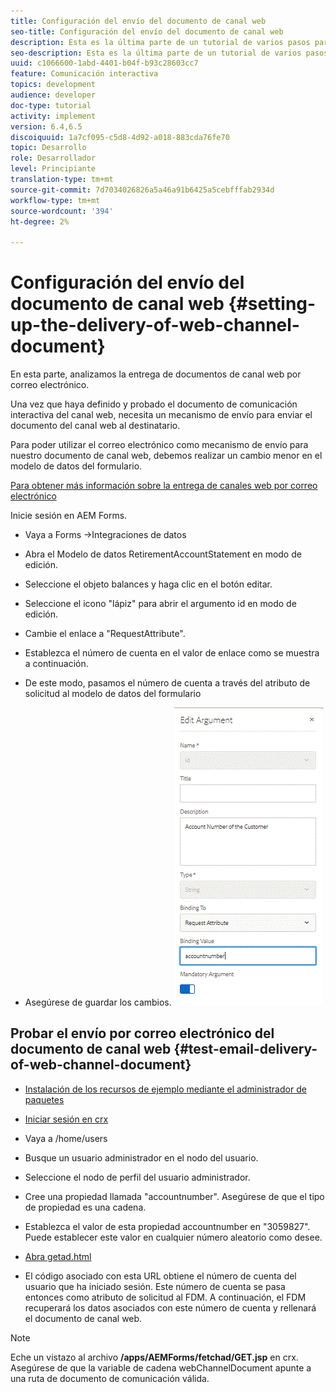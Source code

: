 ```yaml
---
title: Configuración del envío del documento de canal web
seo-title: Configuración del envío del documento de canal web
description: Esta es la última parte de un tutorial de varios pasos para crear su primer documento interactivo de comunicaciones. En esta parte, analizamos la entrega de documentos de canal web por correo electrónico.
seo-description: Esta es la última parte de un tutorial de varios pasos para crear su primer documento interactivo de comunicaciones. En esta parte, analizamos la entrega de documentos de canal web por correo electrónico.
uuid: c1066600-1abd-4401-b04f-b93c28603cc7
feature: Comunicación interactiva
topics: development
audience: developer
doc-type: tutorial
activity: implement
version: 6.4,6.5
discoiquuid: 1a7cf095-c5d8-4d92-a018-883cda76fe70
topic: Desarrollo
role: Desarrollador
level: Principiante
translation-type: tm+mt
source-git-commit: 7d7034026826a5a46a91b6425a5cebfffab2934d
workflow-type: tm+mt
source-wordcount: '394'
ht-degree: 2%

---
```



# Configuración del envío del documento de canal web {#setting-up-the-delivery-of-web-channel-document}


En esta parte, analizamos la entrega de documentos de canal web por correo electrónico.

Una vez que haya definido y probado el documento de comunicación interactiva del canal web, necesita un mecanismo de envío para enviar el documento del canal web al destinatario.

Para poder utilizar el correo electrónico como mecanismo de envío para nuestro documento de canal web, debemos realizar un cambio menor en el modelo de datos del formulario.

[Para obtener más información sobre la entrega de canales web por correo electrónico](/help/forms/interactive-communications/delivery-of-web-channel-document-tutorial-use.md)

Inicie sesión en AEM Forms.

* Vaya a Forms ->Integraciones de datos

* Abra el Modelo de datos RetirementAccountStatement en modo de edición.

* Seleccione el objeto balances y haga clic en el botón editar.

* Seleccione el icono &quot;lápiz&quot; para abrir el argumento id en modo de edición.

* Cambie el enlace a &quot;RequestAttribute&quot;.

* Establezca el número de cuenta en el valor de enlace como se muestra a continuación.

* De este modo, pasamos el número de cuenta a través del atributo de solicitud al modelo de datos del formulario

* Asegúrese de guardar los cambios.
   ![fdm](assets/requestattribute.gif)

## Probar el envío por correo electrónico del documento de canal web {#test-email-delivery-of-web-channel-document}

* [Instalación de los recursos de ejemplo mediante el administrador de paquetes](assets/webchanneldelivery.zip)
* [Iniciar sesión en crx](http://localhost:4502/crx/de/index.jsp#)

* Vaya a /home/users

* Busque un usuario administrador en el nodo del usuario.

* Seleccione el nodo de perfil del usuario administrador.

* Cree una propiedad llamada &quot;accountnumber&quot;. Asegúrese de que el tipo de propiedad es una cadena.

* Establezca el valor de esta propiedad accountnumber en &quot;3059827&quot;. Puede establecer este valor en cualquier número aleatorio como desee.

* [Abra getad.html](http://localhost:4502/content/getad.html)

* El código asociado con esta URL obtiene el número de cuenta del usuario que ha iniciado sesión. Este número de cuenta se pasa entonces como atributo de solicitud al FDM. A continuación, el FDM recuperará los datos asociados con este número de cuenta y rellenará el documento de canal web.

>[!NOTE]
>
>Eche un vistazo al archivo **/apps/AEMForms/fetchad/GET.jsp** en crx. Asegúrese de que la variable de cadena webChannelDocument apunte a una ruta de documento de comunicación válida.
